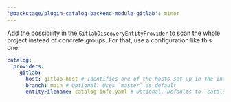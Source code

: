 ```yaml
---
'@backstage/plugin-catalog-backend-module-gitlab': minor
---
```


Add the possibility in the `GitlabDiscoveryEntityProvider` to scan the whole project instead of concrete groups. For that, use a configuration like this one:

```yaml
catalog:
  providers:
    gitlab:
      host: gitlab-host # Identifies one of the hosts set up in the integrations
      branch: main # Optional. Uses `master` as default
      entityFilename: catalog-info.yaml # Optional. Defaults to `catalog-info.yaml`
```
